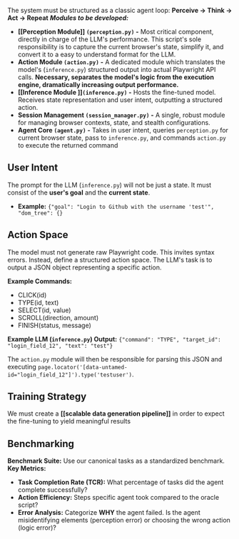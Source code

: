The system must be structured as a classic agent loop: **Perceive -> Think -> Act -> Repeat**
***Modules to be developed:***
- **[[Perception Module]] `(perception.py)` -** Most critical component, directly in charge of the LLM's performance. This script's sole responsibility is to capture the current browser's state, simplify it, and convert it to a easy to understand format for the LLM.
- **Action Module `(action.py)` -** A dedicated module which translates the model's (`inference.py`) structured output into actual Playwright API calls. **Necessary, separates the model's logic from the execution engine, dramatically increasing output performance.**
- **[[Inference Module ]]`(inference.py)` -** Hosts the fine-tuned model. Receives state representation and user intent, outputting a structured action.
- **Session Management `(session_manager.py)` -** A single, robust module for managing browser contexts, state, and stealth configurations.
- **Agent Core `(agent.py)` -** Takes in user intent, queries `perception.py` for current browser state, pass to `inference.py`, and commands `action.py` to execute the returned command
## User Intent
The prompt for the LLM (`inference.py`) will not be just a state. It must consist of the **user's goal** and the **current state**.
- **Example:** `{"goal": "Login to Github with the username 'test'", "dom_tree": {}`
## Action Space
The model must not generate raw Playwright code. This invites syntax errors. Instead, define a structured action space. The LLM's task is to output a JSON object representing a specific action.

**Example Commands:**
- CLICK(id)
- TYPE(id, text)
- SELECT(id, value)
- SCROLL(direction, amount)
- FINISH(status, message)

**Example LLM (`inference.py`) Output:** 
`{"command": "TYPE", "target_id": "login_field_12", "text": "test"}`

The `action.py` module will then be responsible for parsing this JSON and executing `page.locator('[data-untamed-id="login_field_12"]').type('testuser')`.

## Training Strategy
We must create a **[[scalable data generation pipeline]]** in order to expect the fine-tuning to yield meaningful results

## Benchmarking
**Benchmark Suite:** Use our canonical tasks as a standardized benchmark.
**Key Metrics:** 
- **Task Completion Rate (TCR):** What percentage of tasks did the agent complete successfully?
- **Action Efficiency:** Steps specific agent took compared to the oracle script?
- **Error Analysis:** Categorize **WHY** the agent failed. Is the agent misidentifying elements (perception error) or choosing the wrong action (logic error)?
